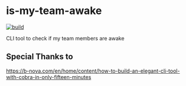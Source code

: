 # is-my-team-awake

[![build](https://github.com/JoseRodrigues443/is-my-team-awake/actions/workflows/build.yml/badge.svg?branch=main)](https://github.com/JoseRodrigues443/is-my-team-awake/actions/workflows/build.yml)

CLI tool to check if my team members are awake


## Special Thanks to

https://b-nova.com/en/home/content/how-to-build-an-elegant-cli-tool-with-cobra-in-only-fifteen-minutes
